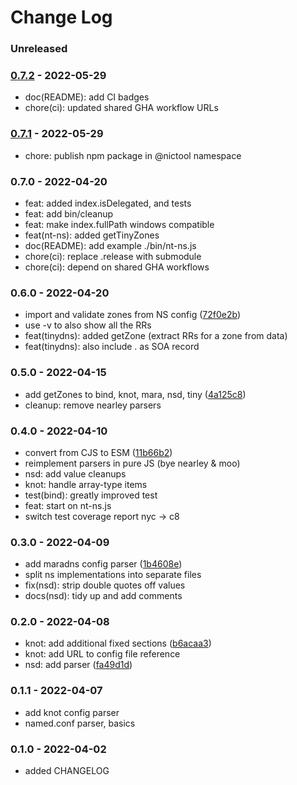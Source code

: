 # Change Log

### Unreleased


### [0.7.2] - 2022-05-29

- doc(README): add CI badges
- chore(ci): updated shared GHA workflow URLs


### [0.7.1] - 2022-05-29

- chore: publish npm package in @nictool namespace


### 0.7.0 - 2022-04-20

- feat: added index.isDelegated, and tests
- feat: add bin/cleanup
- feat: make index.fullPath windows compatible
- feat(nt-ns): added getTinyZones
- doc(README): add example ./bin/nt-ns.js
- chore(ci): replace .release with submodule
- chore(ci): depend on shared GHA workflows


### 0.6.0 - 2022-04-20

* import and validate zones from NS config ([72f0e2b](https://github.com/NicTool/dns-nameserver/commit/72f0e2b7f4d58a80edd6edad61cd5646e8bf80cb))
* use -v to also show all the RRs
* feat(tinydns): added getZone (extract RRs for a zone from data)
* feat(tinydns): also include . as SOA record


### 0.5.0 - 2022-04-15

* add getZones to bind, knot, mara, nsd, tiny ([4a125c8](https://github.com/NicTool/dns-nameserver/commit/4a125c89ffdaef2800a61dd31bd6de07d450f81a))
* cleanup: remove nearley parsers


### 0.4.0 - 2022-04-10

* convert from CJS to ESM ([11b66b2](https://github.com/NicTool/dns-nameserver/commit/11b66b2b83416fdb3338f9d537c9643814a13960))
* reimplement parsers in pure JS (bye nearley & moo)
* nsd: add value cleanups
* knot: handle array-type items
* test(bind): greatly improved test
* feat: start on nt-ns.js
* switch test coverage report nyc -> c8


### 0.3.0 - 2022-04-09

* add maradns config parser ([1b4608e](https://github.com/NicTool/dns-nameserver/commit/1b4608e22b60250a67823851772538418e59d187))
* split ns implementations into separate files
* fix(nsd): strip double quotes off values
* docs(nsd): tidy up and add comments


### 0.2.0 - 2022-04-08

* knot: add additional fixed sections ([b6acaa3](https://github.com/NicTool/dns-nameserver/commit/b6acaa301de2247059ec13dc0c2701aa36a101a0))
* knot: add URL to config file reference
* nsd: add parser ([fa49d1d](https://github.com/NicTool/dns-nameserver/commit/fa49d1da91e3e3bb2ac40d03bdfe60ea71b03710))


### 0.1.1 - 2022-04-07

* add knot config parser
* named.conf parser, basics


### 0.1.0 - 2022-04-02

* added CHANGELOG


[0.7.1]: https://github.com/NicTool/dns-nameserver/releases/tag/0.7.1
[0.7.2]: https://github.com/NicTool/dns-nameserver/releases/tag/0.7.2
